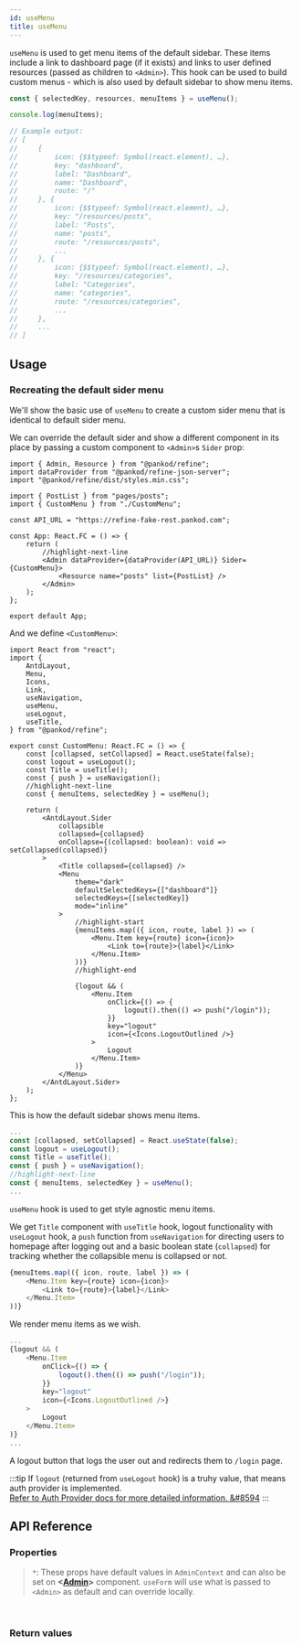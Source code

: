 ```yaml
---
id: useMenu
title: useMenu
---
```


`useMenu` is used to get menu items of the default sidebar. These items include a link to dashboard page (if it exists) and links to user defined resources (passed as children to `<Admin>`). This hook can be used to build custom menus - which is also used by default sidebar to show menu items.

```ts
const { selectedKey, resources, menuItems } = useMenu();

console.log(menuItems); 

// Example output:
// [
//     {
//         icon: {$$typeof: Symbol(react.element), …},
//         key: "dashboard",
//         label: "Dashboard",
//         name: "Dashboard",
//         route: "/"
//     }, {
//         icon: {$$typeof: Symbol(react.element), …},
//         key: "/resources/posts",
//         label: "Posts",
//         name: "posts",
//         route: "/resources/posts",
//         ...
//     }, {
//         icon: {$$typeof: Symbol(react.element), …},
//         key: "/resources/categories",
//         label: "Categories",
//         name: "categories",
//         route: "/resources/categories",
//         ...
//     },
//     ...
// ]
```

## Usage

### Recreating the default sider menu

We'll show the basic use of `useMenu` to create a custom sider menu that is identical to default sider menu.

We can override the default sider and show a different component in its place by passing a custom component to `<Admin>`s `Sider` prop:

```tsx title="App.tsx"
import { Admin, Resource } from "@pankod/refine";
import dataProvider from "@pankod/refine-json-server";
import "@pankod/refine/dist/styles.min.css";

import { PostList } from "pages/posts";
import { CustomMenu } from "./CustomMenu";

const API_URL = "https://refine-fake-rest.pankod.com";

const App: React.FC = () => {
    return (
        //highlight-next-line
        <Admin dataProvider={dataProvider(API_URL)} Sider={CustomMenu}>
            <Resource name="posts" list={PostList} />
        </Admin>
    );
};

export default App;
```

And we define `<CustomMenu>`:

```tsx title="src/CustomMenu.tsx"
import React from "react";
import {
    AntdLayout,
    Menu,
    Icons,
    Link,
    useNavigation,
    useMenu,
    useLogout,
    useTitle,
} from "@pankod/refine";

export const CustomMenu: React.FC = () => {
    const [collapsed, setCollapsed] = React.useState(false);
    const logout = useLogout();
    const Title = useTitle();
    const { push } = useNavigation();
    //highlight-next-line
    const { menuItems, selectedKey } = useMenu();

    return (
        <AntdLayout.Sider
            collapsible
            collapsed={collapsed}
            onCollapse={(collapsed: boolean): void => setCollapsed(collapsed)}
        >
            <Title collapsed={collapsed} />
            <Menu
                theme="dark"
                defaultSelectedKeys={["dashboard"]}
                selectedKeys={[selectedKey]}
                mode="inline"
            >
                //highlight-start
                {menuItems.map(({ icon, route, label }) => (
                    <Menu.Item key={route} icon={icon}>
                        <Link to={route}>{label}</Link>
                    </Menu.Item>
                ))}
                //highlight-end

                {logout && (
                    <Menu.Item
                        onClick={() => {
                            logout().then(() => push("/login"));
                        }}
                        key="logout"
                        icon={<Icons.LogoutOutlined />}
                    >
                        Logout
                    </Menu.Item>
                )}
            </Menu>
        </AntdLayout.Sider>
    );
};
```

This is how the default sidebar shows menu items.

```ts title="src/CustomMenu.tsx"
...
const [collapsed, setCollapsed] = React.useState(false);
const logout = useLogout();
const Title = useTitle();
const { push } = useNavigation();
//highlight-next-line
const { menuItems, selectedKey } = useMenu();
...
```

`useMenu` hook is used to get style agnostic menu items.

We get `Title` component with `useTitle` hook, logout functionality with `useLogout` hook, a `push` function from `useNavigation` for directing users to homepage after logging out and a basic boolean state (`collapsed`) for tracking whether the collapsible menu is collapsed or not.

```ts
{menuItems.map(({ icon, route, label }) => (
    <Menu.Item key={route} icon={icon}>
        <Link to={route}>{label}</Link>
    </Menu.Item>
))}
```

We render menu items as we wish.

```ts title="src/CustomMenu.tsx"
...
{logout && (
    <Menu.Item
        onClick={() => {
            logout().then(() => push("/login"));
        }}
        key="logout"
        icon={<Icons.LogoutOutlined />}
    >
        Logout
    </Menu.Item>
)}
...
```

A logout button that logs the user out and redirects them to `/login` page.

:::tip
If `logout` (returned from `useLogout` hook) is a truhy value, that means auth provider is implemented.  
[Refer to Auth Provider docs for more detailed information. &#8594](guides-and-concepts/providers/auth-provider.md)
:::

## API Reference

### Properties

> `*`: These props have default values in `AdminContext` and can also be set on **<[Admin](#)>** component. `useForm` will use what is passed to `<Admin>` as default and can override locally.

<br/>

### Return values
